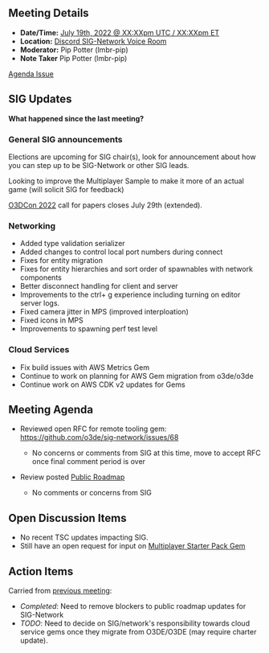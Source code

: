 ## Meeting Details

- **Date/Time:** [July 19th, 2022 @ XX:XXpm UTC / XX:XXpm ET](https://lists.o3de.org/g/o3de-calendar/viewevent?repeatid=39350&eventid=1544490&calstart=2022-07-19)
- **Location:** [Discord SIG-Network Voice Room](https://discord.gg/62nq7HP5mP)
- **Moderator:** Pip Potter (lmbr-pip)
- **Note Taker** Pip Potter (lmbr-pip)

[Agenda Issue](https://github.com/o3de/sig-network/issues/66)

## SIG Updates

**What happened since the last meeting?**

### General SIG announcements
Elections are upcoming for SIG chair(s), look for announcement about how you can step up to be SIG-Network or other SIG leads. 

Looking to improve the Multiplayer Sample to make it more of an actual game (will solicit SIG for feedback)

[O3DCon 2022](https://events.linuxfoundation.org/o3dcon/) call for papers closes July 29th (extended).

### Networking
* Added type validation serializer
* Added changes to control local port numbers during connect
* Fixes for entity migration 
* Fixes for entity hierarchies and sort order of spawnables with network components
* Better disconnect handling for client and server
* Improvements to the ctrl+ g experience including turning on editor server logs.
* Fixed camera jitter in MPS (improved interploation)
* Fixed icons in MPS
* Improvements to spawning perf test level

### Cloud Services
* Fix build issues with AWS Metrics Gem
* Continue to work on planning for AWS Gem migration from o3de/o3de
* Continue work on AWS CDK v2 updates for Gems

## Meeting Agenda
* Reviewed open RFC for remote tooling gem: https://github.com/o3de/sig-network/issues/68
   * No concerns or comments from SIG at this time, move to accept RFC once final comment period is over
  
* Review posted [Public Roadmap](https://docs.google.com/spreadsheets/d/1U_XAw9YJoPE3FlYeBKUz4kYjFRDS09NS3_YuZSZJ2qA/edit?usp=sharing)
  * No comments or concerns from SIG

## Open Discussion Items
* No recent TSC updates impacting SIG.
* Still have an open request for input on [Multiplayer Starter Pack Gem](https://github.com/o3de/o3de/issues/8281)

## Action Items
Carried from [previous meeting](https://github.com/o3de/sig-network/blob/main/meetings/notes/sig-meeting-20220621.md):
* _Completed_: Need to remove blockers to public roadmap updates for SIG-Network
* _TODO_: Need to decide on SIG/network's responsibility towards cloud service gems once they migrate from O3DE/O3DE (may require charter update).